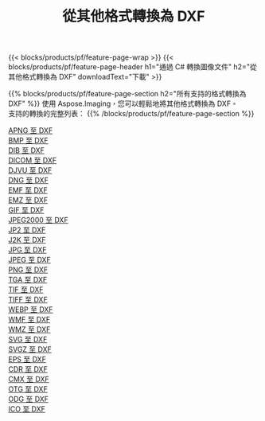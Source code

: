 ﻿---
title: 從其他格式轉換為 DXF 
weight: 3920
url: /zh-hant/net/conversion/to/dxf 
lang: zh-hant
langdirlevel: 2
locales: zh-hans,ja,it,ru,de,es,fr,nl,id,lt,pl,pt,vi,tr,ko,zh-hant,ar,hi,th,sv,cs,uk,he
description: 使用 Aspose.Imaging，您可以輕鬆地將其他格式轉換為 DXF
---

{{< blocks/products/pf/feature-page-wrap >}}
{{< blocks/products/pf/feature-page-header h1="通過 C# 轉換圖像文件" h2="從其他格式轉換為 DXF" downloadText="下載" >}}


{{% blocks/products/pf/feature-page-section  h2="所有支持的格式轉換為 DXF" %}}
使用 Aspose.Imaging，您可以輕鬆地將其他格式轉換為 DXF。
<br/>
支持的轉換的完整列表：
{{% /blocks/products/pf/feature-page-section %}}
<div class="container-fluid productfamilypage bg-gray">
    <div class="convertypes bg-gray agp-content section">
        <div class="container">
		<div class="row other-converters">
		    <div class='col-md-2 other-converter remove-lp remove-rp'><a href="/imaging/zh-hant/net/conversion/apng-to-dxf" >APNG 至 DXF</a></div>
<div class='col-md-2 other-converter remove-lp remove-rp'><a href="/imaging/zh-hant/net/conversion/bmp-to-dxf" >BMP 至 DXF</a></div>
<div class='col-md-2 other-converter remove-lp remove-rp'><a href="/imaging/zh-hant/net/conversion/dib-to-dxf" >DIB 至 DXF</a></div>
<div class='col-md-2 other-converter remove-lp remove-rp'><a href="/imaging/zh-hant/net/conversion/dicom-to-dxf" >DICOM 至 DXF</a></div>
<div class='col-md-2 other-converter remove-lp remove-rp'><a href="/imaging/zh-hant/net/conversion/djvu-to-dxf" >DJVU 至 DXF</a></div>
<div class='col-md-2 other-converter remove-lp remove-rp'><a href="/imaging/zh-hant/net/conversion/dng-to-dxf" >DNG 至 DXF</a></div>
<div class='col-md-2 other-converter remove-lp remove-rp'><a href="/imaging/zh-hant/net/conversion/emf-to-dxf" >EMF 至 DXF</a></div>
<div class='col-md-2 other-converter remove-lp remove-rp'><a href="/imaging/zh-hant/net/conversion/emz-to-dxf" >EMZ 至 DXF</a></div>
<div class='col-md-2 other-converter remove-lp remove-rp'><a href="/imaging/zh-hant/net/conversion/gif-to-dxf" >GIF 至 DXF</a></div>
<div class='col-md-2 other-converter remove-lp remove-rp'><a href="/imaging/zh-hant/net/conversion/jpeg2000-to-dxf" >JPEG2000 至 DXF</a></div>
<div class='col-md-2 other-converter remove-lp remove-rp'><a href="/imaging/zh-hant/net/conversion/jp2-to-dxf" >JP2 至 DXF</a></div>
<div class='col-md-2 other-converter remove-lp remove-rp'><a href="/imaging/zh-hant/net/conversion/j2k-to-dxf" >J2K 至 DXF</a></div>
<div class='col-md-2 other-converter remove-lp remove-rp'><a href="/imaging/zh-hant/net/conversion/jpg-to-dxf" >JPG 至 DXF</a></div>
<div class='col-md-2 other-converter remove-lp remove-rp'><a href="/imaging/zh-hant/net/conversion/jpeg-to-dxf" >JPEG 至 DXF</a></div>
<div class='col-md-2 other-converter remove-lp remove-rp'><a href="/imaging/zh-hant/net/conversion/png-to-dxf" >PNG 至 DXF</a></div>
<div class='col-md-2 other-converter remove-lp remove-rp'><a href="/imaging/zh-hant/net/conversion/tga-to-dxf" >TGA 至 DXF</a></div>
<div class='col-md-2 other-converter remove-lp remove-rp'><a href="/imaging/zh-hant/net/conversion/tif-to-dxf" >TIF 至 DXF</a></div>
<div class='col-md-2 other-converter remove-lp remove-rp'><a href="/imaging/zh-hant/net/conversion/tiff-to-dxf" >TIFF 至 DXF</a></div>
<div class='col-md-2 other-converter remove-lp remove-rp'><a href="/imaging/zh-hant/net/conversion/webp-to-dxf" >WEBP 至 DXF</a></div>
<div class='col-md-2 other-converter remove-lp remove-rp'><a href="/imaging/zh-hant/net/conversion/wmf-to-dxf" >WMF 至 DXF</a></div>
<div class='col-md-2 other-converter remove-lp remove-rp'><a href="/imaging/zh-hant/net/conversion/wmz-to-dxf" >WMZ 至 DXF</a></div>
<div class='col-md-2 other-converter remove-lp remove-rp'><a href="/imaging/zh-hant/net/conversion/svg-to-dxf" >SVG 至 DXF</a></div>
<div class='col-md-2 other-converter remove-lp remove-rp'><a href="/imaging/zh-hant/net/conversion/svgz-to-dxf" >SVGZ 至 DXF</a></div>
<div class='col-md-2 other-converter remove-lp remove-rp'><a href="/imaging/zh-hant/net/conversion/eps-to-dxf" >EPS 至 DXF</a></div>
<div class='col-md-2 other-converter remove-lp remove-rp'><a href="/imaging/zh-hant/net/conversion/cdr-to-dxf" >CDR 至 DXF</a></div>
<div class='col-md-2 other-converter remove-lp remove-rp'><a href="/imaging/zh-hant/net/conversion/cmx-to-dxf" >CMX 至 DXF</a></div>
<div class='col-md-2 other-converter remove-lp remove-rp'><a href="/imaging/zh-hant/net/conversion/otg-to-dxf" >OTG 至 DXF</a></div>
<div class='col-md-2 other-converter remove-lp remove-rp'><a href="/imaging/zh-hant/net/conversion/odg-to-dxf" >ODG 至 DXF</a></div>
<div class='col-md-2 other-converter remove-lp remove-rp'><a href="/imaging/zh-hant/net/conversion/ico-to-dxf" >ICO 至 DXF</a></div>
                </div>
        </div>
    </div>
</div>
<br/>

